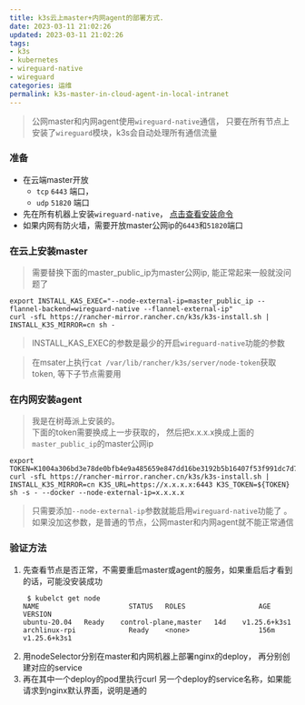 ```yaml
---
title: k3s云上master+内网agent的部署方式.
date: 2023-03-11 21:02:26
updated: 2023-03-11 21:02:26
tags:
- k3s
- kubernetes
- wireguard-native
- wireguard
categories: 运维
permalink: k3s-master-in-cloud-agent-in-local-intranet
---
```


>公网master和内网agent使用`wireguard-native`通信， 只要在所有节点上安装了`wireguard`模块，k3s会自动处理所有通信流量

### 准备
- 在云端master开放
	- `tcp` `6443` 端口，
	- `udp` `51820` 端口
- 先在所有机器上安装`wireguard-native`， [点击查看安装命令](https://www.wireguard.com/install/)
- 如果内网有防火墙，需要开放master公网ip的`6443`和`51820`端口

### 在云上安装master
>需要替换下面的master_public_ip为master公网ip, 能正常起来一般就没问题了

```shell
export INSTALL_KAS_EXEC="--node-external-ip=master_public_ip --flannel-backend=wireguard-native --flannel-external-ip"
curl -sfL https://rancher-mirror.rancher.cn/k3s/k3s-install.sh | INSTALL_K3S_MIRROR=cn sh -
```
>INSTALL_KAS_EXEC的参数是最少的开启`wireguard-native`功能的参数

>在msater上执行`cat /var/lib/rancher/k3s/server/node-token`获取token, 等下子节点需要用

### 在内网安装agent
>我是在树苺派上安装的。  
>下面的token需要换成上一步获取的， 然后把x.x.x.x换成上面的`master_public_ip`的master公网ip

```
export TOKEN=K1004a306bd3e78de0bfb4e9a485659e847dd16be3192b5b16407f53f991dc7d7f7::server:58dcf4e6e4fd7c6023976c331d1xxxxxx
curl -sfL https://rancher-mirror.rancher.cn/k3s/k3s-install.sh | INSTALL_K3S_MIRROR=cn K3S_URL=https://x.x.x.x:6443 K3S_TOKEN=${TOKEN} sh -s - --docker --node-external-ip=x.x.x.x
```

>只需要添加`--node-external-ip`参数就能启用`wireguard-native`功能了 。 如果没加这参数，是普通的节点，公网master和内网agent就不能正常通信

### 验证方法
1. 先查看节点是否正常，不需要重启master或agent的服务，如果重启后才看到的话，可能没安装成功
	```
	 $ kubelct get node
	NAME                      STATUS   ROLES                  AGE    VERSION
	ubuntu-20.04   Ready    control-plane,master   14d    v1.25.6+k3s1
	archlinux-rpi             Ready    <none>                 156m   v1.25.6+k3s1
	```
2. 用nodeSelector分别在master和内网机器上部署nginx的deploy， 再分别创建对应的service
3. 再在其中一个deploy的pod里执行curl 另一个deploy的service名称，如果能请求到nginx默认界面，说明是通的
